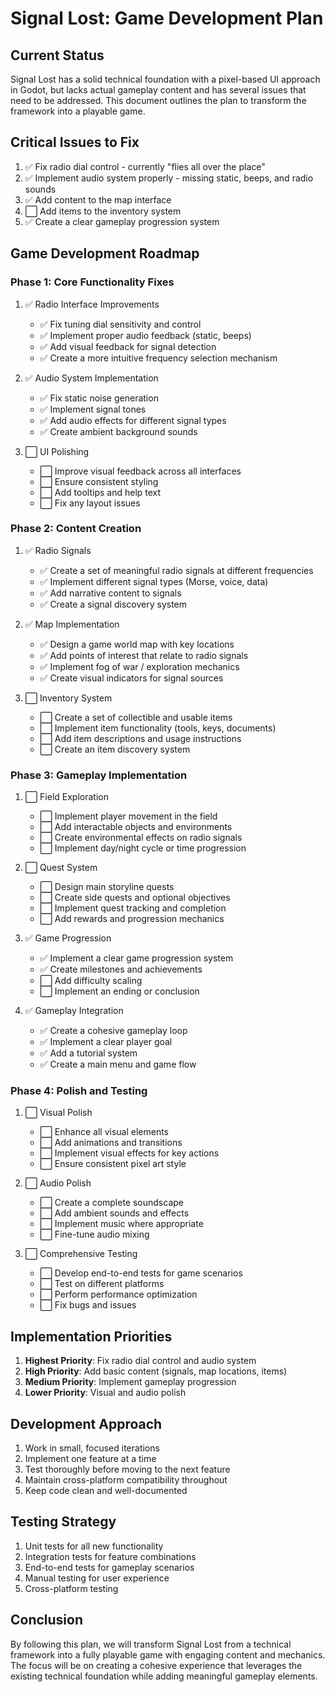 # Signal Lost: Game Development Plan

## Current Status

Signal Lost has a solid technical foundation with a pixel-based UI approach in Godot, but lacks actual gameplay content and has several issues that need to be addressed. This document outlines the plan to transform the framework into a playable game.

## Critical Issues to Fix

1. ✅ Fix radio dial control - currently "flies all over the place"
2. ✅ Implement audio system properly - missing static, beeps, and radio sounds
3. ✅ Add content to the map interface
4. ⬜ Add items to the inventory system
5. ✅ Create a clear gameplay progression system

## Game Development Roadmap

### Phase 1: Core Functionality Fixes

1. ✅ Radio Interface Improvements

   - ✅ Fix tuning dial sensitivity and control
   - ✅ Implement proper audio feedback (static, beeps)
   - ✅ Add visual feedback for signal detection
   - ✅ Create a more intuitive frequency selection mechanism

2. ✅ Audio System Implementation

   - ✅ Fix static noise generation
   - ✅ Implement signal tones
   - ✅ Add audio effects for different signal types
   - ✅ Create ambient background sounds

3. ⬜ UI Polishing
   - ⬜ Improve visual feedback across all interfaces
   - ⬜ Ensure consistent styling
   - ⬜ Add tooltips and help text
   - ⬜ Fix any layout issues

### Phase 2: Content Creation

1. ✅ Radio Signals

   - ✅ Create a set of meaningful radio signals at different frequencies
   - ✅ Implement different signal types (Morse, voice, data)
   - ✅ Add narrative content to signals
   - ✅ Create a signal discovery system

2. ✅ Map Implementation

   - ✅ Design a game world map with key locations
   - ✅ Add points of interest that relate to radio signals
   - ✅ Implement fog of war / exploration mechanics
   - ✅ Create visual indicators for signal sources

3. ⬜ Inventory System
   - ⬜ Create a set of collectible and usable items
   - ⬜ Implement item functionality (tools, keys, documents)
   - ⬜ Add item descriptions and usage instructions
   - ⬜ Create an item discovery system

### Phase 3: Gameplay Implementation

1. ⬜ Field Exploration

   - ⬜ Implement player movement in the field
   - ⬜ Add interactable objects and environments
   - ⬜ Create environmental effects on radio signals
   - ⬜ Implement day/night cycle or time progression

2. ⬜ Quest System

   - ⬜ Design main storyline quests
   - ⬜ Create side quests and optional objectives
   - ⬜ Implement quest tracking and completion
   - ⬜ Add rewards and progression mechanics

3. ✅ Game Progression

   - ✅ Implement a clear game progression system
   - ✅ Create milestones and achievements
   - ⬜ Add difficulty scaling
   - ⬜ Implement an ending or conclusion

4. ✅ Gameplay Integration
   - ✅ Create a cohesive gameplay loop
   - ✅ Implement a clear player goal
   - ✅ Add a tutorial system
   - ✅ Create a main menu and game flow

### Phase 4: Polish and Testing

1. ⬜ Visual Polish

   - ⬜ Enhance all visual elements
   - ⬜ Add animations and transitions
   - ⬜ Implement visual effects for key actions
   - ⬜ Ensure consistent pixel art style

2. ⬜ Audio Polish

   - ⬜ Create a complete soundscape
   - ⬜ Add ambient sounds and effects
   - ⬜ Implement music where appropriate
   - ⬜ Fine-tune audio mixing

3. ⬜ Comprehensive Testing
   - ⬜ Develop end-to-end tests for game scenarios
   - ⬜ Test on different platforms
   - ⬜ Perform performance optimization
   - ⬜ Fix bugs and issues

## Implementation Priorities

1. **Highest Priority**: Fix radio dial control and audio system
2. **High Priority**: Add basic content (signals, map locations, items)
3. **Medium Priority**: Implement gameplay progression
4. **Lower Priority**: Visual and audio polish

## Development Approach

1. Work in small, focused iterations
2. Implement one feature at a time
3. Test thoroughly before moving to the next feature
4. Maintain cross-platform compatibility throughout
5. Keep code clean and well-documented

## Testing Strategy

1. Unit tests for all new functionality
2. Integration tests for feature combinations
3. End-to-end tests for gameplay scenarios
4. Manual testing for user experience
5. Cross-platform testing

## Conclusion

By following this plan, we will transform Signal Lost from a technical framework into a fully playable game with engaging content and mechanics. The focus will be on creating a cohesive experience that leverages the existing technical foundation while adding meaningful gameplay elements.
